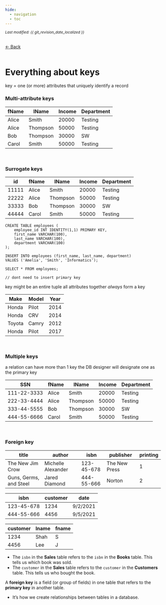 ```yaml
---
hide:
  - navigation
  - toc
---
```


<small><i>Last modified: {{ git_revision_date_localized }}</i></small>

<div class="back-button">
    <br>
    <a href="javascript:history.back()">← Back</a>
    <br>
    <br>
</div>

# Everything about keys

key = one (or more) attributes that uniquely identify a record

### Multi-attribute keys

| fName | lName    | Income | Department |
| ----- | -------- | ------ | ---------- |
| Alice | Smith    | 20000  | Testing    |
| Alice | Thompson | 50000  | Testing    |
| Bob   | Thompson | 30000  | SW         |
| Carol | Smith    | 50000  | Testing    |

<br>

### Surrogate keys

| id    | fName | lName    | Income | Department |
| ----- | ----- | -------- | ------ | ---------- |
| 11111 | Alice | Smith    | 20000  | Testing    |
| 22222 | Alice | Thompson | 50000  | Testing    |
| 33333 | Bob   | Thompson | 30000  | SW         |
| 44444 | Carol | Smith    | 50000  | Testing    |
```
CREATE TABLE employees (
    employee_id INT IDENTITY(1,1) PRIMARY KEY,
    first_name VARCHAR(100),
    last_name VARCHAR(100),
    department VARCHAR(100)
);

INSERT INTO employees (first_name, last_name, department)
VALUES ('Amelia', 'Smith', 'Informatics');

SELECT * FROM employees;

// dont need to insert primary key
```


key might be an entire tuple
all attributes together *always* form a key

| Make   | Model | Year |
| ------ | ----- | ---- |
| Honda  | Pilot | 2014 |
| Honda  | CRV   | 2014 |
| Toyota | Camry | 2012 |
| Honda  | Pilot | 2017 |

<br>

### Multiple keys
a relation can have more than 1 key
the DB designer will designate one as the primary key

| SSN         | fName | lName    | Income | Department |
| ----------- | ----- | -------- | ------ | ---------- |
| 111-22-3333 | Alice | Smith    | 20000  | Testing    |
| 222-33-4444 | Alice | Thompson | 50000  | Testing    |
| 333-44-5555 | Bob   | Thompson | 30000  | SW         |
| 444-55-6666 | Carol | Smith    | 50000  | Testing    |

<br>

### Foreign key

| title                  | author             | isbn       | publisher     | printing |
| ---------------------- | ------------------ | ---------- | ------------- | -------- |
| The New Jim Crow       | Michelle Alexander | 123-45-678 | The New Press | 1        |
| Guns, Germs, and Steel | Jared Diamond      | 444-55-666 | Norton        | 2        |

| isbn       | customer | date     |
| ---------- | -------- | -------- |
| 123-45-678 | 1234     | 9/2/2021 |
| 444-55-666 | 4456     | 9/5/2021 |

| customer | lname | fname |
|----------|-------|-------|
| 1234     | Shah  | S     |
| 4456     | Lee   | J     |

- The `isbn` in the **Sales** table refers to the `isbn` in the **Books** table. This tells us which book was sold.
- The `customer` in the **Sales** table refers to the `customer` in the **Customers** table. This tells us who bought the book.

A **foreign key** is a field (or group of fields) in one table that refers to the **primary key** in another table.  

- It’s how we create relationships between tables in a database.